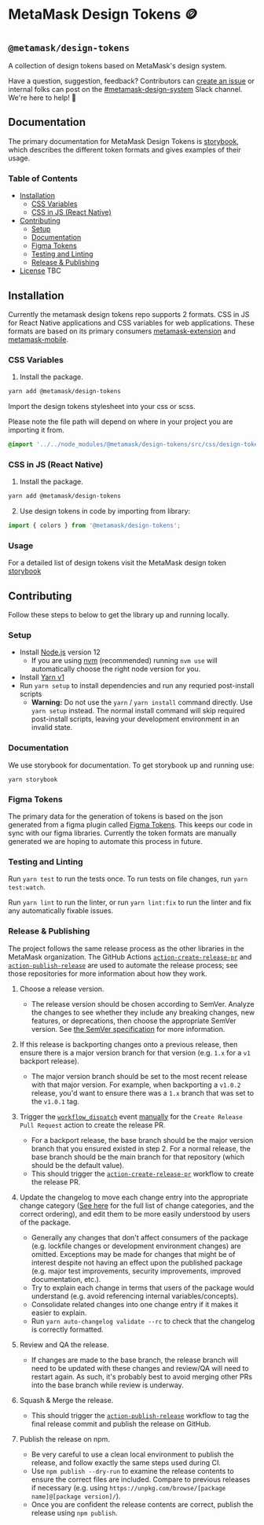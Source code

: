 # MetaMask Design Tokens 🪙

## `@metamask/design-tokens`

A collection of design tokens based on MetaMask's design system.

Have a question, suggestion, feedback? Contributors can [create an issue](https://github.com/MetaMask/design-tokens/issues/new/choose) or internal folks can post on the [#metamask-design-system](https://consensys.slack.com/archives/C0354T27M5M) Slack channel. We're here to help! 💁

## Documentation

The primary documentation for MetaMask Design Tokens is [storybook](), which describes the different token formats and gives examples of their usage.

### Table of Contents

- [Installation](#installation)
  - [CSS Variables](#css-variables)
  - [CSS in JS (React Native)](#css-in-js-react-native)
- [Contributing](#contributing)
  - [Setup](#setup)
  - [Documentation](#documentation)
  - [Figma Tokens](#figma-tokens)
  - [Testing and Linting](#testing-and-linting)
  - [Release & Publishing](#release-publishing)
- [License](#license) TBC

## Installation

Currently the metamask design tokens repo supports 2 formats. CSS in JS for React Native applications and CSS variables for web applications. These formats are based on its primary consumers [metamask-extension](https://github.com/MetaMask/metamask-extension) and [metamask-mobile](https://github.com/MetaMask/metamask-mobile).

### CSS Variables

1. Install the package.

```sh
yarn add @metamask/design-tokens
```

Import the design tokens stylesheet into your css or scss.

Please note the file path will depend on where in your project you are importing it from.

```css
@import '../../node_modules/@metamask/design-tokens/src/css/design-tokens';
```

### CSS in JS (React Native)

1. Install the package.

```sh
yarn add @metamask/design-tokens
```

2. Use design tokens in code by importing from library:

```js
import { colors } from '@metamask/design-tokens';
```

### Usage

For a detailed list of design tokens visit the MetaMask design token [storybook]()

## Contributing

Follow these steps to below to get the library up and running locally.

### Setup

- Install [Node.js](https://nodejs.org) version 12
  - If you are using [nvm](https://github.com/creationix/nvm#installation) (recommended) running `nvm use` will automatically choose the right node version for you.
- Install [Yarn v1](https://yarnpkg.com/en/docs/install)
- Run `yarn setup` to install dependencies and run any requried post-install scripts
  - **Warning:** Do not use the `yarn` / `yarn install` command directly. Use `yarn setup` instead. The normal install command will skip required post-install scripts, leaving your development environment in an invalid state.

### Documentation

We use storybook for documentation. To get storybook up and running use:

```
yarn storybook
```

### Figma Tokens

The primary data for the generation of tokens is based on the json generated from a figma plugin called [Figma Tokens](https://github.com/six7/figma-tokens). This keeps our code in sync with our figma libraries. Currently the token formats are manually generated we are hoping to automate this process in future.

### Testing and Linting

Run `yarn test` to run the tests once. To run tests on file changes, run `yarn test:watch`.

Run `yarn lint` to run the linter, or run `yarn lint:fix` to run the linter and fix any automatically fixable issues.

### Release & Publishing

The project follows the same release process as the other libraries in the MetaMask organization. The GitHub Actions [`action-create-release-pr`](https://github.com/MetaMask/action-create-release-pr) and [`action-publish-release`](https://github.com/MetaMask/action-publish-release) are used to automate the release process; see those repositories for more information about how they work.

1. Choose a release version.

   - The release version should be chosen according to SemVer. Analyze the changes to see whether they include any breaking changes, new features, or deprecations, then choose the appropriate SemVer version. See [the SemVer specification](https://semver.org/) for more information.

2. If this release is backporting changes onto a previous release, then ensure there is a major version branch for that version (e.g. `1.x` for a `v1` backport release).

   - The major version branch should be set to the most recent release with that major version. For example, when backporting a `v1.0.2` release, you'd want to ensure there was a `1.x` branch that was set to the `v1.0.1` tag.

3. Trigger the [`workflow_dispatch`](https://docs.github.com/en/actions/reference/events-that-trigger-workflows#workflow_dispatch) event [manually](https://docs.github.com/en/actions/managing-workflow-runs/manually-running-a-workflow) for the `Create Release Pull Request` action to create the release PR.

   - For a backport release, the base branch should be the major version branch that you ensured existed in step 2. For a normal release, the base branch should be the main branch for that repository (which should be the default value).
   - This should trigger the [`action-create-release-pr`](https://github.com/MetaMask/action-create-release-pr) workflow to create the release PR.

4. Update the changelog to move each change entry into the appropriate change category ([See here](https://keepachangelog.com/en/1.0.0/#types) for the full list of change categories, and the correct ordering), and edit them to be more easily understood by users of the package.

   - Generally any changes that don't affect consumers of the package (e.g. lockfile changes or development environment changes) are omitted. Exceptions may be made for changes that might be of interest despite not having an effect upon the published package (e.g. major test improvements, security improvements, improved documentation, etc.).
   - Try to explain each change in terms that users of the package would understand (e.g. avoid referencing internal variables/concepts).
   - Consolidate related changes into one change entry if it makes it easier to explain.
   - Run `yarn auto-changelog validate --rc` to check that the changelog is correctly formatted.

5. Review and QA the release.

   - If changes are made to the base branch, the release branch will need to be updated with these changes and review/QA will need to restart again. As such, it's probably best to avoid merging other PRs into the base branch while review is underway.

6. Squash & Merge the release.

   - This should trigger the [`action-publish-release`](https://github.com/MetaMask/action-publish-release) workflow to tag the final release commit and publish the release on GitHub.

7. Publish the release on npm.

   - Be very careful to use a clean local environment to publish the release, and follow exactly the same steps used during CI.
   - Use `npm publish --dry-run` to examine the release contents to ensure the correct files are included. Compare to previous releases if necessary (e.g. using `https://unpkg.com/browse/[package name]@[package version]/`).
   - Once you are confident the release contents are correct, publish the release using `npm publish`.
